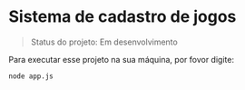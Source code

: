 <h1>Sistema de cadastro de jogos</h1>

> Status do projeto: Em desenvolvimento

Para executar esse projeto na sua máquina, por fovor digite:

```
node app.js
```
